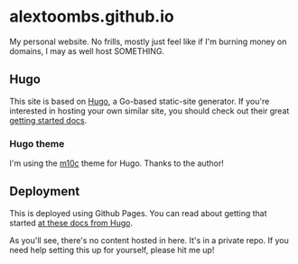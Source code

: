 # alextoombs.github.io

My personal website. No frills, mostly just feel like if I'm burning money on domains, I may as well host SOMETHING.

## Hugo

This site is based on [Hugo](https://gohugo.io/), a Go-based static-site generator. If you're interested in hosting your own similar site, you should check out their great [getting started docs](https://gohugo.io/getting-started/quick-start/).

### Hugo theme

I'm using the [m10c](https://themes.gohugo.io/themes/hugo-theme-m10c/#getting-started) theme for Hugo. Thanks to the author!

## Deployment

This is deployed using Github Pages. You can read about getting that started [at these docs from Hugo](https://gohugo.io/hosting-and-deployment/hosting-on-github/).

As you'll see, there's no content hosted in here. It's in a private repo. If you need help setting this up for yourself, please hit me up!
